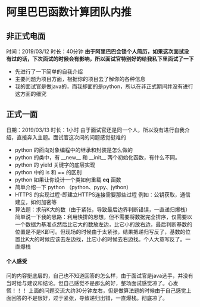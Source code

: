 # 阿里巴巴函数计算团队内推

## 非正式电面
时间：2019/03/12 时长：40分钟
**由于阿里巴巴会锁个人简历，如果这次面试没有过的话，下次面试的时候会有影响，所以面试官特别好的给我私下里面试了一下**

* 先进行了一下简单的自我介绍
* 主要问题为项目方面，根据你的项目去了解你的各种信息
* 我的面试官是做java的，而我却面的是python，所以在非正式期间并没有进行这方面的细究

## 正式一面
日期：2019/03/13 时长：1小时
由于面试官还是同一个人，所以没有进行自我介绍，直接奔入主题。面试官这次问的问题感觉挺难的

* python 的面向对象编程中的继承和封装是怎么做的
* python 的类中，有 \_\_new__ 和 \_\_init__ 两个初始化函数，有什么不同。
* python 的 yield 关键字的底层实现
* python 中的 is 和 == 的区别
* python 如果让你设计一个类如何重载 __eq__ 函数
* 简单介绍一下 python （python、pypy、jython）
* HTTPS 的实现过程-即建立HTTPS连接需要那些过程 例如：公钥获取，通信建立，如何加密等
* 算法题：求前K大的数（由于紧张，导致最后边界判断错误，一直递归爆栈）简单说一下我的思路：利用快排的思想，但不需要将数据完全排序，仅需要以一个数据为基准点然后比它大的数放左边，比它小的放右边，最后判断基数的位置是不是K即可。但现场的时候由于太紧张，结果把递归写反了，基数的位置比K大的时候应该去左边找，比它小的时候去右边找。个人大意写反了。一直爆栈

#### 个人感受
问的内容挺底层的，自己也不知道回答的怎么样，由于面试官是java选手，并没有当时给与建议和结论。但自己感觉不是那么的好，整场面试感觉凉了。心发慌！！！
上面的问题交流大约30分钟左右，但是做算法题的时候由于自己感觉上面回答的不是很好，过于紧张，导致递归出错，一直爆栈。彻底凉了。
